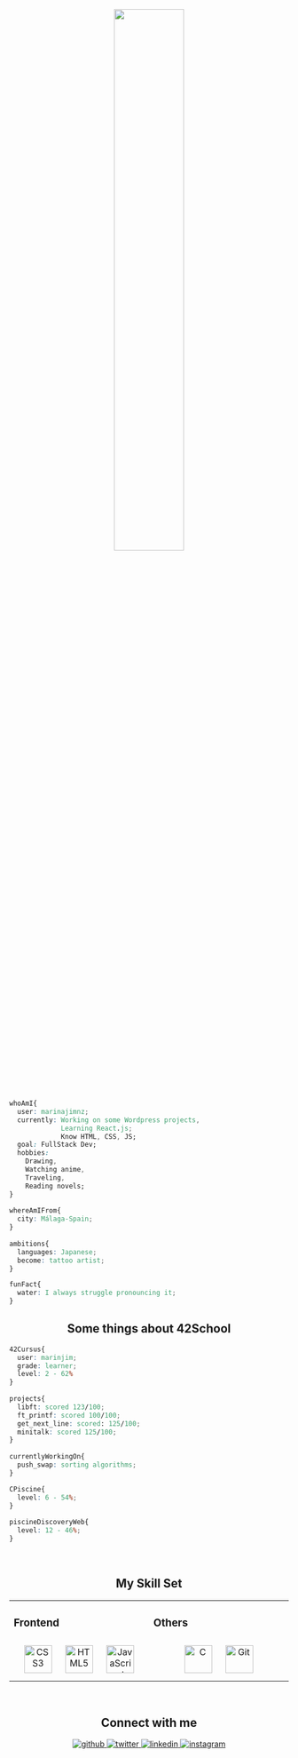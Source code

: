 <div align="center">
<img src="https://rishavanand.github.io/static/images/greetings.gif" align="center" style="width: 50%" />
  
</div>

````CSS
whoAmI{
  user: marinajimnz;
  currently: Working on some Wordpress projects,
             Learning React.js;
             Know HTML, CSS, JS;
  goal: FullStack Dev;
  hobbies:
    Drawing,
    Watching anime,
    Traveling,
    Reading novels;
}
   
whereAmIFrom{
  city: Málaga-Spain;
}
   
ambitions{
  languages: Japanese;
  become: tattoo artist;
}

funFact{
  water: I always struggle pronouncing it;
}

````


</td></tr></table>  
<div align="center">  

## Some things about 42School
</div>
  
````CSS
42Cursus{
  user: marinjim;
  grade: learner;
  level: 2 - 62%
}
   
projects{
  libft: scored 123/100;
  ft_printf: scored 100/100;
  get_next_line: scored: 125/100;
  minitalk: scored 125/100;
}
   
currentlyWorkingOn{
  push_swap: sorting algorithms;
}

CPiscine{
  level: 6 - 54%;
}
  
piscineDiscoveryWeb{
  level: 12 - 46%;
}

````
 
 
<br/>

<div align="center">  

## My Skill Set  
<table><tr><td valign="top" width="33%">



### Frontend  
<div align="center">  
<a href="https://www.w3schools.com/css/" target="_blank"><img style="margin: 10px" src="https://profilinator.rishav.dev/skills-assets/css3-original-wordmark.svg" alt="CSS3" height="50" /></a>  
<a href="https://en.wikipedia.org/wiki/HTML5" target="_blank"><img style="margin: 10px" src="https://profilinator.rishav.dev/skills-assets/html5-original-wordmark.svg" alt="HTML5" height="50" /></a>  
<a href="https://www.javascript.com/" target="_blank"><img style="margin: 10px" src="https://profilinator.rishav.dev/skills-assets/javascript-original.svg" alt="JavaScript" height="50" /></a>  
</div>

</td><td valign="top" width="33%">



### Others  
<div align="center">  
<a href="https://www.cprogramming.com/" target="_blank"><img style="margin: 10px" src="https://profilinator.rishav.dev/skills-assets/c-original.svg" alt="C" height="50" /></a>  
<a href="https://github.com/" target="_blank"><img style="margin: 10px" src="https://profilinator.rishav.dev/skills-assets/git-scm-icon.svg" alt="Git" height="50" /></a>  
</div>

</td></tr></table>  

<br/>  


## Connect with me  
<div align="center">
<a href="https://github.com/marinajimnz" target="_blank">
<img src=https://img.shields.io/badge/github-%2324292e.svg?&style=for-the-badge&logo=github&logoColor=white alt=github style="margin-bottom: 5px;" />
</a>
<a href="https://twitter.com/marinajimnz" target="_blank">
<img src=https://img.shields.io/badge/twitter-%2300acee.svg?&style=for-the-badge&logo=twitter&logoColor=white alt=twitter style="margin-bottom: 5px;" />
</a>
<a href="https://linkedin.com/in/marina-jimenez-mendez" target="_blank">
<img src=https://img.shields.io/badge/linkedin-%231E77B5.svg?&style=for-the-badge&logo=linkedin&logoColor=white alt=linkedin style="margin-bottom: 5px;" />
</a>
<a href="https://instagram.com/marinart.jimnz" target="_blank">
<img src=https://img.shields.io/badge/instagram-%23000000.svg?&style=for-the-badge&logo=instagram&logoColor=white alt=instagram style="margin-bottom: 5px;" />
</a>  
</div>  
</div>    

<br/>  
